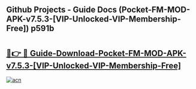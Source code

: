## Github Projects - Guide Docs (Pocket-FM-MOD-APK-v7.5.3-[VIP-Unlocked-VIP-Membership-Free]) p591b

# <h2><a href="https://apkcomod.com?title=Pocket-FM-MOD-APK-v7.5.3-[VIP-Unlocked-VIP-Membership-Free]">🔗👉 🔴 Guide-Download-Pocket-FM-MOD-APK-v7.5.3-[VIP-Unlocked-VIP-Membership-Free] </a></h2>

[![acn](https://github.com/user-attachments/assets/0f9c940e-d8b0-45ae-aac7-cd30a18b3e1c)](https://apkcomod.com?title=Pocket-FM-MOD-APK-v7.5.3-[VIP-Unlocked-VIP-Membership-Free])
